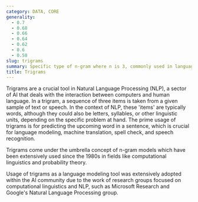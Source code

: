 ```yaml
---
category: DATA, CORE
generality:
  - 0.7
  - 0.68
  - 0.66
  - 0.64
  - 0.62
  - 0.6
  - 0.58
slug: trigrams
summary: Specific type of n-gram where n is 3, commonly used in language modeling and predicting the next item in NLP.
title: Trigrams
---
```


Trigrams are a crucial tool in Natural Language Processing (NLP), a sector of AI that deals with the interaction between computers and human language. In a trigram, a sequence of three items is taken from a given sample of text or speech. In the context of NLP, these 'items' are typically words, although they could also be letters, syllables, or other linguistic units, depending on the specific problem at hand. The prime usage of trigrams is for predicting the upcoming word in a sentence, which is crucial for language modeling, machine translation, spell check, and speech recognition.

Trigrams come under the umbrella concept of n-gram models which have been extensively used since the 1980s in fields like computational linguistics and probability theory.

Usage of trigrams as a language modeling tool was extensively adopted within the AI community due to the work of research groups focused on computational linguistics and NLP, such as Microsoft Research and Google's Natural Language Processing group.
